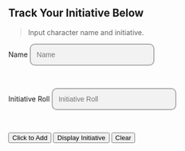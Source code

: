 ## Track Your Initiative Below 
> Input character name and initiative.

<body>
<style>
custom-field input {
  border: 2px solid darkgrey;
  -webkit-appearance: none;
  -ms-appearance: none;
  -moz-appearance: none;
  appearance: none;
  background: #f2f2f2;
  padding: 12px;
  border-radius: 10px;
  width: 250px;
  font-size: 14px;
}
</style>
<style>
.center {
  margin: auto;
  width: 60%;
  border: 3px solid  #FFD133;
  padding: 10px;
}
.sortTitle {
  margin: auto;
  border: 3px solid  gray;
  padding: 12px;
  margin-bottom: 15px;
  margin-top: 15px;
  font-family: "Papyrus";
  font-size: 24px;
  text-align: center;
}
.movieBody {
  margin: auto;
  background-color: black;
  border: 3px solid  #FFC133;
  padding: 12px;
  width: 1000px;
  background: #f2f2f2;
}
.position1 {
  position: absolute;
  top: 765;
  background-color: black;
  border: 0px solid  gray;
  padding: 12px;
  width: 550px;
  background: #242423;
}
.position2 {
  position: absolute;
  top: 785;
  left: 0;
  right: 0;
  margin: 0 auto;
  color: white;
  border: 0px solid  gray;
  padding: 12px;
  width: 550px;
  background: #242423;
}
.position3 {
  position: absolute;
  top: 765;
  right: 0;
  color: white;
  border: 0px solid  gray;
  padding: 12px;
  width: 550px;
  background: #242423;
}
.sortText {
  font-family: "Papyrus";
  font-size: 24px;
  border: 3px solid  #FFD133;
}
.shifted {
  margin: auto;
  border: 3px solid  #FFD133;
  padding: 10px;
}
</style>
    <form>
        <custom-field class="formBox">
            <label for="ftitle">Name</label>
            <input type="text" id="ftitle" placeholder="Name"/>
        </custom-field>
        <p>&nbsp;&nbsp;&nbsp;&nbsp;&nbsp;</p>
        <custom-field class="formBox">
            <label for="commentary">Initiative Roll</label>
            <input type="text" id="commentary" placeholder="Initiative Roll"/>
        </custom-field>
        <p>&nbsp;&nbsp;&nbsp;&nbsp;&nbsp;</p>
        <custom-field class="formBox">
            <button id="btn">Click to Add</button>
        </custom-field>
        <button onclick="logSort()">Display Initiative</button>
        <button onclick="clearInitiative()">Clear</button>
    </form>
    <script>
        let movies = [{id: 1, ftitle: 'Monster 1', commentary: '18'}];
        // example {id:1592304983049, title: 'Avengers: Endgame', commentary: 'good action scenes.'}
        const addMovie = (ev)=>{
            ev.preventDefault();  //stops the form submitting automatically
            let movie = {
                id: Date.now(),
                ftitle: document.getElementById('ftitle').value,
                commentary: document.getElementById('commentary').value
            }
           movies.push(movie);
            document.forms[0].reset(); // to clear the form for the next entries
            console.warn('added' , {movies} ); // displays array in the console
            //saving to localStorage
            localStorage.setItem('MyMovieList', JSON.stringify(movies) );
            Addmovie()
        };
        document.addEventListener('DOMContentLoaded', ()=>{
            document.getElementById('btn').addEventListener('click', addMovie);
        });
        function Addmovie() {
            var movieindex = movies.length - 1;
            console.log(movies[movieindex].ftitle);
            const newDiv = document.createElement("div");
            newDiv.innerText = "Movie: " + movies[movieindex].ftitle + "\nComments: " + movies[movieindex].commentary
        }
        const titleDiv = document.createElement("div");
                    titleDiv.classList.add('sortTitle'); 
                    titleDiv.innerText = "Initiative Order Displayed Below:"
                    document.body.appendChild(titleDiv);
                const initDiv1 = document.createElement("div");
                    initDiv1.classList.add('position1'); 
                    document.body.appendChild(initDiv1);
                const initDiv2 = document.createElement("div");
                    initDiv2.classList.add('position2'); 
                    document.body.appendChild(initDiv2);
                const initDiv3 = document.createElement("div");
                    initDiv3.classList.add('position3'); 
                    document.body.appendChild(initDiv3);
        // Creating Body
        function increaseFontSize() {
        document.getElementById('a').style.fontSize = "50px";
        }
        function sortMovies(array, valueKey) {
                event.preventDefault();
                array.sort((a, b) => b[valueKey] - a[valueKey]);
              }      
              function logSort() {
                event.preventDefault();   
                sortMovies(movies, 'commentary');
                console.log(movies);
                // Sort the array of dictionaries by the 'ftitle' 
                //var sortedData = sortMovies(movies, 'commentary');        
                // Display the sorted data in the console
                //console.log(sortedData);  
                for (var i=0, j=i+1;i<movies.length;i+=1) {
                    let j = 1 + i;
                    const g = String(j)
                    let count = g.fontsize(8);
                    const r = String(movies[i].commentary);
                    let roll = r.fontsize(8);
                    console.log(movies[i].ftitle); // shows each movie displayed in console
                    const sortDiv = document.createElement("div");
                    sortDiv.classList.add('sortText')
                    sortDiv.innerHTML =  "Name: " + movies[i].ftitle + "<br />" + "Count: " + count + "<br />" + "\nInitiative: " + roll;
                    if (i < 4) {
                      initDiv1.appendChild(sortDiv);
                    }
                    else if (i < 8) {
                     initDiv2.appendChild(sortDiv);
                    }
                    else {
                    initDiv3.appendChild(sortDiv);
                    }
                 } 
                }
        function removeAllChildNodes(parent) {
         event.preventDefault()
         while (parent.firstChild) {
            parent.removeChild(parent.firstChild);
         }
        }
        function clearInitiative() {
          event.preventDefault()
          removeAllChildNodes(initDiv1)
          removeAllChildNodes(initDiv2)
          removeAllChildNodes(InitDiv3)
          console.log(movies)
        }
    </script>
</body>